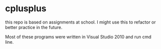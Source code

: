 # cplusplus

this repo is based on assignments at school.
I might use this to refactor or better practice in the future.

Most of these programs were written in Visual Studio 2010 and run cmd line.
